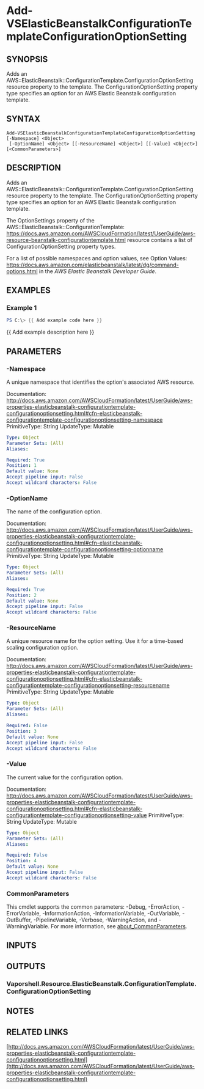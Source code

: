 # Add-VSElasticBeanstalkConfigurationTemplateConfigurationOptionSetting

## SYNOPSIS
Adds an AWS::ElasticBeanstalk::ConfigurationTemplate.ConfigurationOptionSetting resource property to the template.
The ConfigurationOptionSetting property type specifies an option for an AWS Elastic Beanstalk configuration template.

## SYNTAX

```
Add-VSElasticBeanstalkConfigurationTemplateConfigurationOptionSetting [-Namespace] <Object>
 [-OptionName] <Object> [[-ResourceName] <Object>] [[-Value] <Object>] [<CommonParameters>]
```

## DESCRIPTION
Adds an AWS::ElasticBeanstalk::ConfigurationTemplate.ConfigurationOptionSetting resource property to the template.
The ConfigurationOptionSetting property type specifies an option for an AWS Elastic Beanstalk configuration template.

The OptionSettings property of the AWS::ElasticBeanstalk::ConfigurationTemplate: https://docs.aws.amazon.com/AWSCloudFormation/latest/UserGuide/aws-resource-beanstalk-configurationtemplate.html resource contains a list of ConfigurationOptionSetting property types.

For a list of possible namespaces and option values, see Option Values: https://docs.aws.amazon.com/elasticbeanstalk/latest/dg/command-options.html in the *AWS Elastic Beanstalk Developer Guide*.

## EXAMPLES

### Example 1
```powershell
PS C:\> {{ Add example code here }}
```

{{ Add example description here }}

## PARAMETERS

### -Namespace
A unique namespace that identifies the option's associated AWS resource.

Documentation: http://docs.aws.amazon.com/AWSCloudFormation/latest/UserGuide/aws-properties-elasticbeanstalk-configurationtemplate-configurationoptionsetting.html#cfn-elasticbeanstalk-configurationtemplate-configurationoptionsetting-namespace
PrimitiveType: String
UpdateType: Mutable

```yaml
Type: Object
Parameter Sets: (All)
Aliases:

Required: True
Position: 1
Default value: None
Accept pipeline input: False
Accept wildcard characters: False
```

### -OptionName
The name of the configuration option.

Documentation: http://docs.aws.amazon.com/AWSCloudFormation/latest/UserGuide/aws-properties-elasticbeanstalk-configurationtemplate-configurationoptionsetting.html#cfn-elasticbeanstalk-configurationtemplate-configurationoptionsetting-optionname
PrimitiveType: String
UpdateType: Mutable

```yaml
Type: Object
Parameter Sets: (All)
Aliases:

Required: True
Position: 2
Default value: None
Accept pipeline input: False
Accept wildcard characters: False
```

### -ResourceName
A unique resource name for the option setting.
Use it for a time-based scaling configuration option.

Documentation: http://docs.aws.amazon.com/AWSCloudFormation/latest/UserGuide/aws-properties-elasticbeanstalk-configurationtemplate-configurationoptionsetting.html#cfn-elasticbeanstalk-configurationtemplate-configurationoptionsetting-resourcename
PrimitiveType: String
UpdateType: Mutable

```yaml
Type: Object
Parameter Sets: (All)
Aliases:

Required: False
Position: 3
Default value: None
Accept pipeline input: False
Accept wildcard characters: False
```

### -Value
The current value for the configuration option.

Documentation: http://docs.aws.amazon.com/AWSCloudFormation/latest/UserGuide/aws-properties-elasticbeanstalk-configurationtemplate-configurationoptionsetting.html#cfn-elasticbeanstalk-configurationtemplate-configurationoptionsetting-value
PrimitiveType: String
UpdateType: Mutable

```yaml
Type: Object
Parameter Sets: (All)
Aliases:

Required: False
Position: 4
Default value: None
Accept pipeline input: False
Accept wildcard characters: False
```

### CommonParameters
This cmdlet supports the common parameters: -Debug, -ErrorAction, -ErrorVariable, -InformationAction, -InformationVariable, -OutVariable, -OutBuffer, -PipelineVariable, -Verbose, -WarningAction, and -WarningVariable. For more information, see [about_CommonParameters](http://go.microsoft.com/fwlink/?LinkID=113216).

## INPUTS

## OUTPUTS

### Vaporshell.Resource.ElasticBeanstalk.ConfigurationTemplate.ConfigurationOptionSetting
## NOTES

## RELATED LINKS

[http://docs.aws.amazon.com/AWSCloudFormation/latest/UserGuide/aws-properties-elasticbeanstalk-configurationtemplate-configurationoptionsetting.html](http://docs.aws.amazon.com/AWSCloudFormation/latest/UserGuide/aws-properties-elasticbeanstalk-configurationtemplate-configurationoptionsetting.html)

